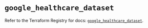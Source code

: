 # `google_healthcare_dataset`

Refer to the Terraform Registry for docs: [`google_healthcare_dataset`](https://registry.terraform.io/providers/hashicorp/google-beta/5.36.0/docs/resources/google_healthcare_dataset).
